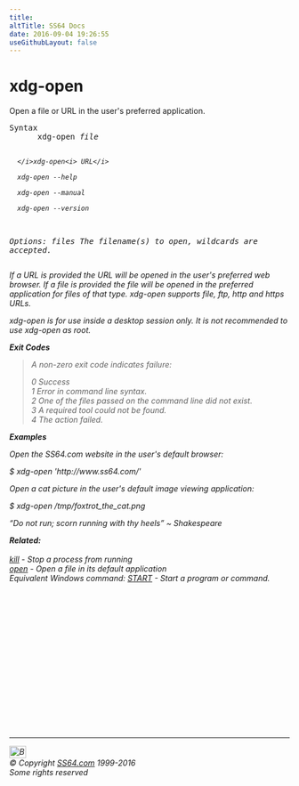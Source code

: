 ```yaml
---
title:
altTitle: SS64 Docs
date: 2016-09-04 19:26:55
useGithubLayout: false
---
```

<!-- #BeginLibraryItem "/Library/head_bash.lbi" --><!-- #EndLibraryItem --><h1>xdg-open</h1> 
<p>Open a file or URL in the user's preferred application.</p>
<pre>Syntax
      xdg-open <i>file

      </i>xdg-open<i> URL</i>

      xdg-open --help

      xdg-open --manual

      xdg-open --version 

Options:
   files    The filename(s) to open, wildcards are accepted.</pre>
<p> If a URL is provided the URL will be opened in the user's preferred web browser. If a file is provided the file will be opened in the preferred application for files of that type. xdg-open supports file, ftp, http and https URLs.</p>
<p>xdg-open is for use inside a desktop session only. It is not recommended to use xdg-open as root. </p>
<p><b>Exit Codes
</b></p>
<blockquote>
<p>A non-zero exit code indicates failure:</p>
<p>0 Success<br>1 Error in command line syntax.<br>2 One of the files passed on the command line did not exist.<br>3 A required tool could not be found.<br>4 The action failed.</p>
</blockquote>
<p><b>Examples</b></p>
<p>Open the SS64.com website in the user's default browser:</p>
<p><span class="code">$ xdg-open 'http://www.ss64.com/'</span></p>
<p>Open a cat picture in the user's default image viewing application:</p>
<p><span class="code">$ xdg-open /tmp/foxtrot_the_cat.png</span></p>
<p class="quote"><i>“Do not run; scorn running with thy heels”  ~ Shakespeare</i></p>
<p><b>Related:</b><br>
<br>
<a href="kill.html">kill</a> - Stop a process from running<br>
<a href="open.html">open</a> - Open a file in its default application<br>
Equivalent Windows command: <a href="../nt/start.html">START</a> - Start a  program or command.</p><!-- #BeginLibraryItem "/Library/foot_bash.lbi" --><p>
<!-- bash300 -->
<ins class="adsbygoogle" style="display:inline-block;width:300px;height:250px" data-ad-client="ca-pub-6140977852749469" data-ad-slot="4615356305"></ins>
<script>
(adsbygoogle = window.adsbygoogle || []).push({});
</script></p>
<hr>
<div id="bl" class="footer"><a href="xdg-open.html#"><img src="../images/top.png" width="30" height="22" alt="Back to the Top"></a></div>
<div id="br" class="footer, tagline">© Copyright <a href="../index.html">SS64.com</a> 1999-2016<br>
Some rights reserved</div><!-- #EndLibraryItem -->

